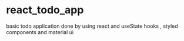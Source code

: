 # react_todo_app


basic todo application done by using react and useState hooks , styled components and material ui
